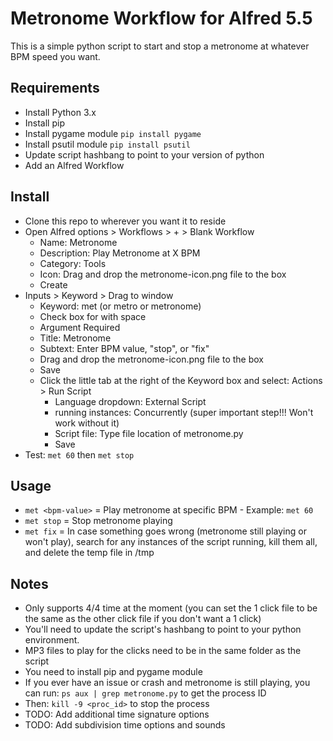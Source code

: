 # Metronome Workflow for Alfred 5.5

This is a simple python script to start and stop a metronome at whatever BPM speed you want.  

## Requirements
* Install Python 3.x
* Install pip
* Install pygame module `pip install pygame`
* Install psutil module `pip install psutil`
* Update script hashbang to point to your version of python
* Add an Alfred Workflow

## Install
- Clone this repo to wherever you want it to reside
- Open Alfred options > Workflows > + > Blank Workflow
  - Name: Metronome
  - Description: Play Metronome at X BPM
  - Category: Tools
  - Icon:  Drag and drop the metronome-icon.png file to the box
  - Create
- Inputs > Keyword > Drag to window
  - Keyword: met (or metro or metronome)
  - Check box for with space
  - Argument Required
  - Title: Metronome
  - Subtext: Enter BPM value, "stop", or "fix"
  - Drag and drop the metronome-icon.png file to the box
  - Save
  - Click the little tab at the right of the Keyword box and select: Actions > Run Script
    - Language dropdown: External Script
    - running instances: Concurrently  (super important step!!! Won't work without it)
    - Script file:  Type file location of metronome.py
    - Save
- Test:  `met 60` then `met stop`

## Usage
- `met <bpm-value>` = Play metronome at specific BPM - Example: `met 60`
- `met stop`        = Stop metronome playing
- `met fix`         = In case something goes wrong (metronome still playing or won't play), search for any instances of the script running, kill them all, and delete the temp file in /tmp

## Notes
* Only supports 4/4 time at the moment (you can set the 1 click file to be the same as the other click file if you don't want a 1 click)
* You'll need to update the script's hashbang to point to your python environment. 
* MP3 files to play for the clicks need to be in the same folder as the script
* You need to install pip and pygame module
* If you ever have an issue or crash and metronome is still playing, you can run:  `ps aux | grep metronome.py`   to get the process ID
* Then:  `kill -9 <proc_id>`    to stop the process
* TODO: Add additional time signature options
* TODO: Add subdivision time options and sounds 

